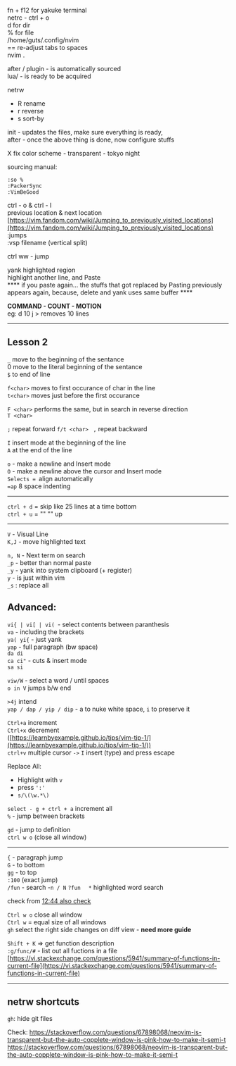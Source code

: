 fn + f12 for yakuke terminal  
netrc - ctrl + o  
d for dir  
% for file  
/home/guts/.config/nvim  
== re-adjust tabs to spaces  
nvim .  
  
after / plugin - is automatically sourced  
lua/ - is ready to be acquired  
  
netrw  
- R rename  
- r reverse  
- s sort-by  
  
init - updates the files, make sure everything is ready,  
after - once the above thing is done, now configure stuffs  
  
X fix color scheme - transparent - tokyo night  
  
sourcing manual:  
```
:so %  
:PackerSync  
:VimBeGood  
```
ctrl - o & ctrl - I  
previous location & next location  
[https://vim.fandom.com/wiki/Jumping_to_previously_visited_locations](https://vim.fandom.com/wiki/Jumping_to_previously_visited_locations)  
:jumps  
:vsp filename (vertical split)  
  
ctrl ww - jump  
  
yank highlighted region  
highlight another line, and Paste  
**** if you paste again... the stuffs that got replaced by Pasting previously appears again, because, delete and yank uses same buffer ****  
  
**COMMAND - COUNT - MOTION**  
eg: d 10 j > removes 10 lines  

---
## Lesson 2  
  
`_` move to the beginning of the sentance  
0 move to the literal beginning of the sentance  
`$` to end of line  
  
`f<char>` moves to first occurance of char in the line  
`t<char>` moves just before the first occurance  
  
`F <char>` performs the same, but in search in reverse direction  
`T <char>`  
  
`;` repeat forward `f/t <char> ` 
`,` repeat backward  
  
`I` insert mode at the beginning of the line  
`A` at the end of the line  
  
`o` - make a newline and Insert mode  
`O` - make a newline above the cursor and Insert mode  
`Selects = `align automatically  
`=ap` 8 space indenting  
  
---
  
`ctrl + d` = skip like 25 lines at a time bottom  
`ctrl + u` = "" "" up  
  
---
  
`V` - Visual Line  
`K,J` - move highlighted text  
  
`n, N` - Next term on search  
`_p` - better than normal paste  
`_y` - yank into system clipboard (+ register)  
`y` - is just within vim  
`_s` : replace all  
## Advanced:  
`vi{ | vi[ | vi( `- select contents between paranthesis  
`va` - including the brackets  
`ya( yi{` - just yank  
`yap` - full paragraph (bw space)  
`da di`  
`ca ci"` - cuts & insert mode  
`sa si`  
  
`viw/W` - select a word / until spaces  
`o in V` jumps b/w end  
  
`>4j` intend  
`yap / dap / yip / dip` - a to nuke white space, `i` to preserve it  
  
`Ctrl+a` increment  
`Ctrl+x` decrement  
([https://learnbyexample.github.io/tips/vim-tip-1/](https://learnbyexample.github.io/tips/vim-tip-1/))  
`ctrl+v` multiple cursor `->` `I` insert (type) and press escape  

Replace All:
- Highlight with `v`  
- press `':'  `
- `s/\(\w.*\) ` 
  
`select - g + ctrl + a` increment all  
`%` - jump between brackets  
  
`gd` - jump to definition  
`ctrl w o` (close all window)  

---
`{` - paragraph jump  
`G` - to bottom  
`gg` - to top  
`:100` (exact jump)  
`/fun` - search -` n / N ` 
`?fun  `
`*` highlighted word search  
  
check from [12:44 ](https://www.youtube.com/watch?v=FrMRyXtiJkc&list=PLm323Lc7iSW_wuxqmKx_xxNtJC_hJbQ7R&index=7)
[also check](https://www.youtube.com/watch?v=FrMRyXtiJkc&list=PLm323Lc7iSW_wuxqmKx_xxNtJC_hJbQ7R&index=7)  
  
`Ctrl w o` close all window  
`Ctrl w` = equal size of all windows  
`gh` select the right side changes on diff view  - **need more guide**  

`Shift + K` => get function description  
`:g/func/#` - list out all fuctions in a file  
[https://vi.stackexchange.com/questions/5941/summary-of-functions-in-current-file](https://vi.stackexchange.com/questions/5941/summary-of-functions-in-current-file)  
  
---
## netrw shortcuts  
`gh`: hide git files  
  
Check: <https://stackoverflow.com/questions/67898068/neovim-is-transparent-but-the-auto-copplete-window-is-pink-how-to-make-it-semi-t>
<https://stackoverflow.com/questions/67898068/neovim-is-transparent-but-the-auto-copplete-window-is-pink-how-to-make-it-semi-t>